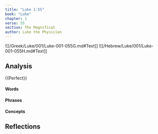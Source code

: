 ```yaml
---
title: "Luke 1:55"
book: "Luke"
chapter: 1
verse: 55
section: The Magnificat
author: Luke the Physician
---
```

![[/Greek/Luke/001/Luke-001-055G.md#Text]]
![[/Hebrew/Luke/001/Luke-001-055H.md#Text]]

## Analysis

{{Perfect}}

#### Words

#### Phrases

#### Concepts

## Reflections
